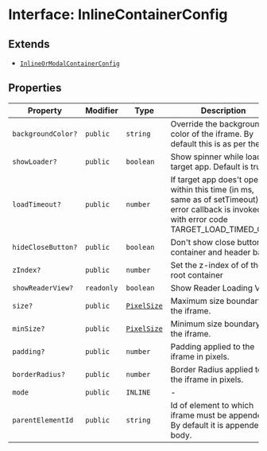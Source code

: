 # Interface: InlineContainerConfig

## Extends

- [`InlineOrModalContainerConfig`](InlineOrModalContainerConfig.md)

## Properties

| Property | Modifier | Type | Description | Inherited from |
| ------ | ------ | ------ | ------ | ------ |
| `backgroundColor?` | `public` | `string` | Override the background color of the iframe. By default this is as per theme. | [`InlineOrModalContainerConfig`](InlineOrModalContainerConfig.md).`backgroundColor` |
| `showLoader?` | `public` | `boolean` | Show spinner while loading target app. Default is true. | [`InlineOrModalContainerConfig`](InlineOrModalContainerConfig.md).`showLoader` |
| `loadTimeout?` | `public` | `number` | If target app does't open within this time (in ms, same as of setTimeout), the error callback is invoked with error code TARGET_LOAD_TIMED_OUT. | [`InlineOrModalContainerConfig`](InlineOrModalContainerConfig.md).`loadTimeout` |
| `hideCloseButton?` | `public` | `boolean` | Don't show close button for container and header bars | [`InlineOrModalContainerConfig`](InlineOrModalContainerConfig.md).`hideCloseButton` |
| `zIndex?` | `public` | `number` | Set the z-index of of the root container | [`InlineOrModalContainerConfig`](InlineOrModalContainerConfig.md).`zIndex` |
| `showReaderView?` | `readonly` | `boolean` | Show Reader Loading View | [`InlineOrModalContainerConfig`](InlineOrModalContainerConfig.md).`showReaderView` |
| `size?` | `public` | [`PixelSize`](../../Asset.types/interfaces/PixelSize.md) | Maximum size boundary of the iframe. | [`InlineOrModalContainerConfig`](InlineOrModalContainerConfig.md).`size` |
| `minSize?` | `public` | [`PixelSize`](../../Asset.types/interfaces/PixelSize.md) | Minimum size boundary of the iframe. | [`InlineOrModalContainerConfig`](InlineOrModalContainerConfig.md).`minSize` |
| `padding?` | `public` | `number` | Padding applied to the iframe in pixels. | [`InlineOrModalContainerConfig`](InlineOrModalContainerConfig.md).`padding` |
| `borderRadius?` | `public` | `number` | Border Radius applied to the iframe in pixels. | [`InlineOrModalContainerConfig`](InlineOrModalContainerConfig.md).`borderRadius` |
| `mode` | `public` | `INLINE` | - | - |
| `parentElementId` | `public` | `string` | Id of element to which iframe must be appended. By default it is appended to body. | - |
